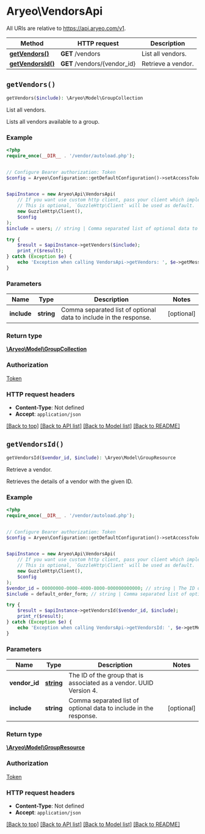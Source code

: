 # Aryeo\VendorsApi

All URIs are relative to https://api.aryeo.com/v1.

Method | HTTP request | Description
------------- | ------------- | -------------
[**getVendors()**](VendorsApi.md#getVendors) | **GET** /vendors | List all vendors.
[**getVendorsId()**](VendorsApi.md#getVendorsId) | **GET** /vendors/{vendor_id} | Retrieve a vendor.


## `getVendors()`

```php
getVendors($include): \Aryeo\Model\GroupCollection
```

List all vendors.

Lists all vendors available to a group.

### Example

```php
<?php
require_once(__DIR__ . '/vendor/autoload.php');


// Configure Bearer authorization: Token
$config = Aryeo\Configuration::getDefaultConfiguration()->setAccessToken('YOUR_ACCESS_TOKEN');


$apiInstance = new Aryeo\Api\VendorsApi(
    // If you want use custom http client, pass your client which implements `GuzzleHttp\ClientInterface`.
    // This is optional, `GuzzleHttp\Client` will be used as default.
    new GuzzleHttp\Client(),
    $config
);
$include = users; // string | Comma separated list of optional data to include in the response.

try {
    $result = $apiInstance->getVendors($include);
    print_r($result);
} catch (Exception $e) {
    echo 'Exception when calling VendorsApi->getVendors: ', $e->getMessage(), PHP_EOL;
}
```

### Parameters

Name | Type | Description  | Notes
------------- | ------------- | ------------- | -------------
 **include** | **string**| Comma separated list of optional data to include in the response. | [optional]

### Return type

[**\Aryeo\Model\GroupCollection**](../Model/GroupCollection.md)

### Authorization

[Token](../../README.md#Token)

### HTTP request headers

- **Content-Type**: Not defined
- **Accept**: `application/json`

[[Back to top]](#) [[Back to API list]](../../README.md#endpoints)
[[Back to Model list]](../../README.md#models)
[[Back to README]](../../README.md)

## `getVendorsId()`

```php
getVendorsId($vendor_id, $include): \Aryeo\Model\GroupResource
```

Retrieve a vendor.

Retrieves the details of a vendor with the given ID.

### Example

```php
<?php
require_once(__DIR__ . '/vendor/autoload.php');


// Configure Bearer authorization: Token
$config = Aryeo\Configuration::getDefaultConfiguration()->setAccessToken('YOUR_ACCESS_TOKEN');


$apiInstance = new Aryeo\Api\VendorsApi(
    // If you want use custom http client, pass your client which implements `GuzzleHttp\ClientInterface`.
    // This is optional, `GuzzleHttp\Client` will be used as default.
    new GuzzleHttp\Client(),
    $config
);
$vendor_id = 00000000-0000-4000-8000-000000000000; // string | The ID of the group that is associated as a vendor. UUID Version 4.
$include = default_order_form; // string | Comma separated list of optional data to include in the response.

try {
    $result = $apiInstance->getVendorsId($vendor_id, $include);
    print_r($result);
} catch (Exception $e) {
    echo 'Exception when calling VendorsApi->getVendorsId: ', $e->getMessage(), PHP_EOL;
}
```

### Parameters

Name | Type | Description  | Notes
------------- | ------------- | ------------- | -------------
 **vendor_id** | [**string**](../Model/.md)| The ID of the group that is associated as a vendor. UUID Version 4. |
 **include** | **string**| Comma separated list of optional data to include in the response. | [optional]

### Return type

[**\Aryeo\Model\GroupResource**](../Model/GroupResource.md)

### Authorization

[Token](../../README.md#Token)

### HTTP request headers

- **Content-Type**: Not defined
- **Accept**: `application/json`

[[Back to top]](#) [[Back to API list]](../../README.md#endpoints)
[[Back to Model list]](../../README.md#models)
[[Back to README]](../../README.md)
